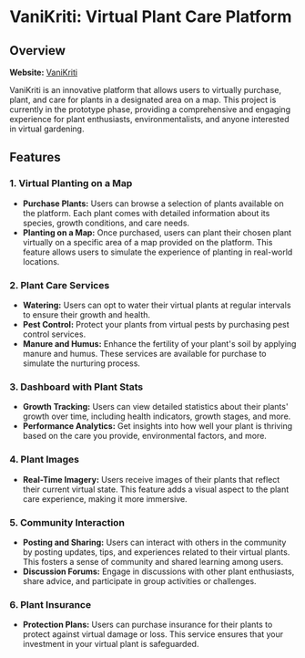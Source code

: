 # VaniKriti: Virtual Plant Care Platform

## Overview

**Website:** [VaniKriti](https://sap-two.vercel.app)

VaniKriti is an innovative platform that allows users to virtually purchase, plant, and care for plants in a designated area on a map. This project is currently in the prototype phase, providing a comprehensive and engaging experience for plant enthusiasts, environmentalists, and anyone interested in virtual gardening.

## Features

### 1. **Virtual Planting on a Map**
- **Purchase Plants:** Users can browse a selection of plants available on the platform. Each plant comes with detailed information about its species, growth conditions, and care needs.
- **Planting on a Map:** Once purchased, users can plant their chosen plant virtually on a specific area of a map provided on the platform. This feature allows users to simulate the experience of planting in real-world locations.

### 2. **Plant Care Services**
- **Watering:** Users can opt to water their virtual plants at regular intervals to ensure their growth and health.
- **Pest Control:** Protect your plants from virtual pests by purchasing pest control services.
- **Manure and Humus:** Enhance the fertility of your plant's soil by applying manure and humus. These services are available for purchase to simulate the nurturing process.

### 3. **Dashboard with Plant Stats**
- **Growth Tracking:** Users can view detailed statistics about their plants' growth over time, including health indicators, growth stages, and more.
- **Performance Analytics:** Get insights into how well your plant is thriving based on the care you provide, environmental factors, and more.

### 4. **Plant Images**
- **Real-Time Imagery:** Users receive images of their plants that reflect their current virtual state. This feature adds a visual aspect to the plant care experience, making it more immersive.

### 5. **Community Interaction**
- **Posting and Sharing:** Users can interact with others in the community by posting updates, tips, and experiences related to their virtual plants. This fosters a sense of community and shared learning among users.
- **Discussion Forums:** Engage in discussions with other plant enthusiasts, share advice, and participate in group activities or challenges.

### 6. **Plant Insurance**
- **Protection Plans:** Users can purchase insurance for their plants to protect against virtual damage or loss. This service ensures that your investment in your virtual plant is safeguarded.



